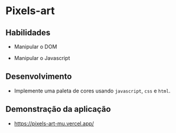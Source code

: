 # Pixels-art

## Habilidades

- Manipular o DOM

- Manipular o Javascript

## Desenvolvimento

- Implemente uma paleta de cores usando `javascript`, `css` e `html`.

## Demonstração da aplicação

- https://pixels-art-mu.vercel.app/
